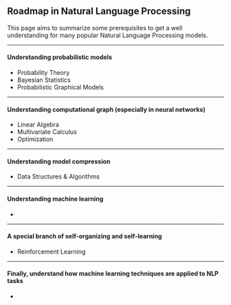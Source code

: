 Roadmap in Natural Language Processing
---


This page aims to summarize some prerequisites to get a well understanding for many popular Natural Language Processing models. 

---

#### Understanding probabilistic models

- Probability Theory
- Bayesian Statistics
- Probabilistic Graphical Models

---

#### Understanding computational graph (especially in neural networks)

- Linear Algebra
- Multivariate Calculus
- Optimization

---

#### Understanding model compression

- Data Structures & Algorithms

---

#### Understanding machine learning

-

---

#### A special branch of self-organizing and self-learning

- Reinforcement Learning

---

#### Finally, understand how machine learning techniques are applied to NLP tasks

- 